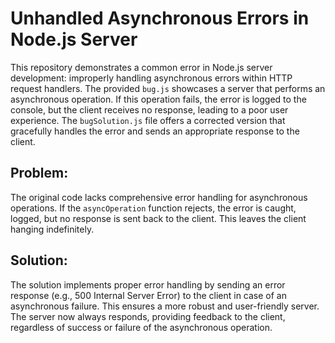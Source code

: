 # Unhandled Asynchronous Errors in Node.js Server

This repository demonstrates a common error in Node.js server development: improperly handling asynchronous errors within HTTP request handlers.  The provided `bug.js` showcases a server that performs an asynchronous operation. If this operation fails, the error is logged to the console, but the client receives no response, leading to a poor user experience.  The `bugSolution.js` file offers a corrected version that gracefully handles the error and sends an appropriate response to the client.

## Problem:

The original code lacks comprehensive error handling for asynchronous operations. If the `asyncOperation` function rejects, the error is caught, logged, but no response is sent back to the client.  This leaves the client hanging indefinitely. 

## Solution:

The solution implements proper error handling by sending an error response (e.g., 500 Internal Server Error) to the client in case of an asynchronous failure. This ensures a more robust and user-friendly server.  The server now always responds, providing feedback to the client, regardless of success or failure of the asynchronous operation.